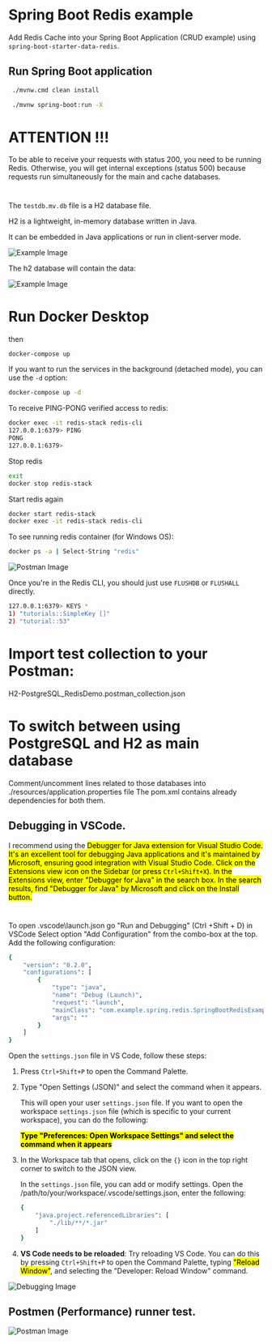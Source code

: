 # Spring Boot Redis example

Add Redis Cache into your Spring Boot Application (CRUD example) using `spring-boot-starter-data-redis`.


## Run Spring Boot application
```bash
 ./mvnw.cmd clean install

 ./mvnw spring-boot:run -X
```

# ATTENTION !!!
To be able to receive your requests with status 200, you need to be running Redis. Otherwise, you will get internal exceptions (status 500) because requests run simultaneously for the main and cache databases.

#
The `testdb.mv.db` file is a H2 database file.

H2 is a lightweight, in-memory database written in Java.

It can be embedded in Java applications or run in client-server mode.

![Example Image](./images/example0.png)

The h2 database will contain the data:

![Example Image](./images/example1.png)


# Run Docker Desktop
then
```bash
docker-compose up
```

 If you want to run the services in the background (detached mode), you can use the `-d` option:

```bash
docker-compose up -d
```

To receive PING-PONG verified access to redis:
```bash
docker exec -it redis-stack redis-cli
127.0.0.1:6379> PING
PONG
127.0.0.1:6379>
```

Stop redis
```bash
exit
docker stop redis-stack
```

Start redis again
```bash
docker start redis-stack
docker exec -it redis-stack redis-cli
```

To see running redis container (for Windows OS):
```bash
docker ps -a | Select-String "redis"
```

![Postman Image](./images/redisIndocker1.png)

Once you're in the Redis CLI, you should just use `FLUSHDB` or `FLUSHALL` directly.
```bash
127.0.0.1:6379> KEYS *
1) "tutorials::SimpleKey []"
2) "tutorial::53"
```

# Import test collection to your Postman:
H2-PostgreSQL_RedisDemo.postman_collection.json


# To switch between using PostgreSQL and H2 as main database
Comment/uncomment lines related to those databases into
./resources/application.properties file
The pom.xml contains already dependencies for both them.

## Debugging in VSCode.

I recommend using the <span style="background-color: yellow; color:black">Debugger for Java<span> extension for Visual Studio Code.
It's an excellent tool for debugging Java applications and it's maintained by Microsoft, ensuring good integration with Visual Studio Code.
Click on the Extensions view icon on the Sidebar (or press `Ctrl+Shift+X`).
In the Extensions view, enter "Debugger for Java" in the search box.
In the search results, find "Debugger for Java" by Microsoft and click on the Install button.

#

To open \.vscode\launch.json go "Run and Debugging" (Ctrl +Shift + D) in VSCode
Select option "Add Configuration" from the combo-box at the top.
Add the following configuration:
```bash
{
    "version": "0.2.0",
    "configurations": [
        {
            "type": "java",
            "name": "Debug (Launch)",
            "request": "launch",
            "mainClass": "com.example.spring.redis.SpringBootRedisExampleApplication",
            "args": ""
        }
    ]
}
```


Open the `settings.json` file in VS Code, follow these steps:

1. Press `Ctrl+Shift+P` to open the Command Palette.
2. Type "Open Settings (JSON)" and select the command when it appears.

    This will open your user `settings.json` file. If you want to open the workspace `settings.json` file (which is specific to your current workspace), you can do the following:

    **<span style="background-color: yellow; color:black">Type "Preferences: Open Workspace Settings" and select the command when it appears</span>**

3. In the Workspace tab that opens, click on the `{}` icon in the top right corner to switch to the JSON view.

    In the `settings.json` file, you can add or modify settings.
    Open the  /path/to/your/workspace/.vscode/settings.json, enter the following:
    ```bash
    {
        "java.project.referencedLibraries": [
            "./lib/**/*.jar"
        ]
    }
    ```
4. **VS Code needs to be reloaded**: Try reloading VS Code. You can do this by pressing `Ctrl+Shift+P` to open the Command Palette, typing <span style="background-color: yellow; color:black">"Reload Window"</span>, and selecting the "Developer: Reload Window" command.

![Debugging Image](./images/debugging1.png)

## Postmen (Performance) runner test.
![Postman Image](./images/postman1.png)